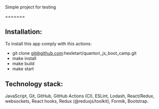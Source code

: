 Simple project for testing

=======

## Installation:

To install this app comply with this actions:

* git clone git@github.com:hexletart/quantori_js_boot_camp.git
* make install
* make build
* make start

## Technology stack:

JavaScript, Git, GitHub, GitHub Actions (CI), ESLint, Lodash, React/Redux, websockets, React hooks, Redux (@reduxjs/toolkit), Formik, Bootstrap.
